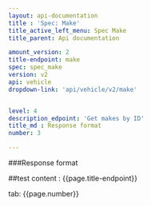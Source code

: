 ```yaml
---
layout: api-documentation
title : 'Spec: Make'
title_active_left_menu: Spec Make
title_parent: Api documentation

amount_version: 2
title-endpoint: make
spec: spec_make
version: v2
api: vehicle
dropdown-link: 'api/vehicle/v2/make'


level: 4
description_edpoint: 'Get makes by ID'
title_md : Response format
number: 3

---
```


###Response format

##test content : {{page.title-endpoint}} 

tab: {{page.number}}